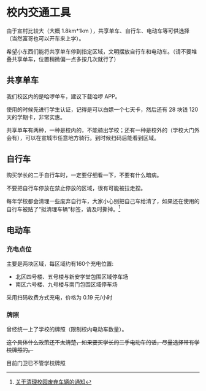 # 校内交通工具

由于宣村比较大（大概 1.8km\*1km ），共享单车、自行车、电动车等可供选择（当然富哥也可以开车来上学）。

希望小东西们能将共享单车停到指定区域，文明摆放自行车和电动车。（请不要堆叠共享单车，位置稍微偏一点多按几次就行了）

## 共享单车

我们校区内的是哈啰单车，建议下载哈啰 APP。

使用的时候先进行学生认证，记得是可以白嫖一个七天卡，然后还有 28 块钱 120 天的学期卡，非常实惠。

共享单车有两种，一种是校内的，不能骑出学校；还有一种是校外的（学校大门外会有），可以在宣城市任意地方骑行。到时候扫码后能看到区域。

## 自行车

购买学长的二手自行车时，一定要仔细看一下，不要有什么暗病。

不要把自行车停放在禁止停放的区域，很有可能被拉走捏。

每年学校都会清理一些废弃自行车，大家小心别把自己车给清了，如果还在使用的自行车被贴了“拟清理车辆”标签，请及时撕掉。[^1]

## 电动车

### 充电点位

主要是两块区域，每区域约有160个充电位置:

- 北区四号楼、五号楼与新安学堂包围区域停车场
- 南区六号楼、九号楼与南门包围区域停车场

采用扫码收费方式充电，价格为 0.19 元/小时

### 牌照

曾经统一上了学校的牌照（限制校内电动车数量）。

~~这个具体什么政策还不太清楚，如果要买学长的二手电动车的话，尽量选择带有学校牌照的。~~

目前门卫已不管学校牌照

[^1]: [关于清理校园废弃车辆的通知](https://xcbwb.hfut.edu.cn/99/5e/c1596a39262/page.htm)
